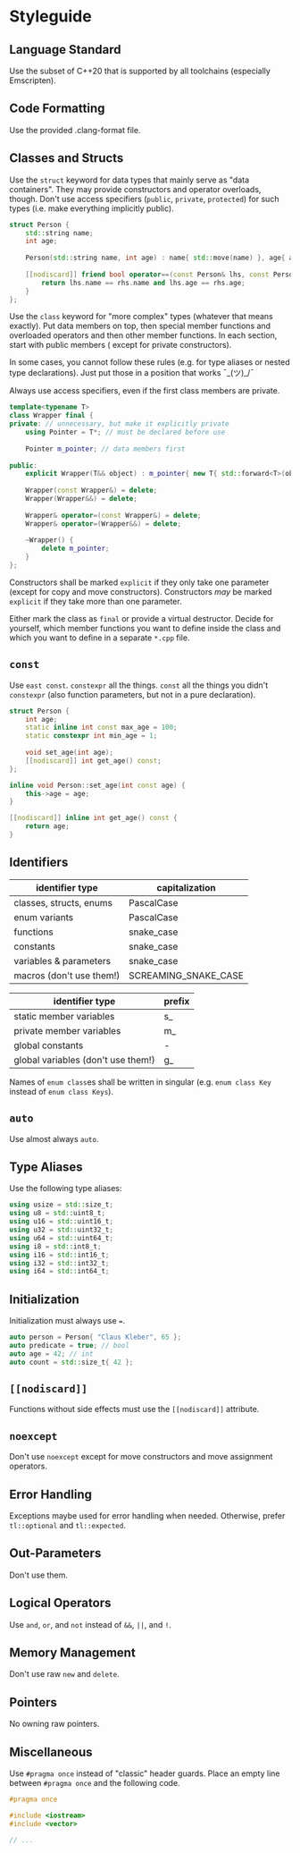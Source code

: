 # Styleguide

## Language Standard
Use the subset of C++20 that is supported by all toolchains (especially Emscripten).

## Code Formatting
Use the provided .clang-format file.

## Classes and Structs

Use the `struct` keyword for data types that mainly serve as "data containers". They may provide constructors and
operator overloads, though. Don't use access specifiers (`public`, `private`, `protected`) for such types (i.e. make
everything implicitly public).

```cpp
struct Person {
    std::string name;
    int age;
    
    Person(std::string name, int age) : name{ std::move(name) }, age{ age } { }
    
    [[nodiscard]] friend bool operator==(const Person& lhs, const Person& rhs) {
        return lhs.name == rhs.name and lhs.age == rhs.age;
    }
};
```

Use the `class` keyword for "more complex" types (whatever that means exactly). Put data members on top, then special
member functions and overloaded operators and then other member functions. In each section, start with public members (
except for private constructors).

In some cases, you cannot follow these rules (e.g. for type aliases or nested type declarations). Just put those in a
position that works ¯\_(ツ)_/¯

Always use access specifiers, even if the first class members are private.

```cpp
template<typename T>
class Wrapper final {
private: // unnecessary, but make it explicitly private
    using Pointer = T*; // must be declared before use
    
    Pointer m_pointer; // data members first
    
public:
    explicit Wrapper(T&& object) : m_pointer{ new T{ std::forward<T>(object) } } { }
    
    Wrapper(const Wrapper&) = delete;
    Wrapper(Wrapper&&) = delete;
    
    Wrapper& operator=(const Wrapper&) = delete;
    Wrapper& operator=(Wrapper&&) = delete;
    
    ~Wrapper() {
        delete m_pointer;
    }
};
```

Constructors shall be marked `explicit` if they only take one parameter (except for copy and move constructors).
Constructors *may* be marked `explicit` if they take more than one parameter.

Either mark the class as `final` or provide a virtual destructor.
Decide for yourself, which member functions you want to define inside the class and which you want to define in a
separate `*.cpp` file.

## `const`
Use `east const`. `constexpr` all the things. `const` all the things you didn't `constexpr` (also function parameters, but not in a pure declaration).

```cpp
struct Person {
    int age;
    static inline int const max_age = 100;
    static constexpr int min_age = 1;
    
    void set_age(int age);
    [[nodiscard]] int get_age() const;
};

inline void Person::set_age(int const age) {
    this->age = age;
}

[[nodiscard]] inline int get_age() const {
    return age;
} 
```

## Identifiers
| identifier type          | capitalization       |
|--------------------------|----------------------|
| classes, structs, enums  | PascalCase           |
| enum variants            | PascalCase           |
| functions                | snake_case           |
| constants                | snake_case           |
| variables & parameters   | snake_case           |
| macros (don't use them!) | SCREAMING_SNAKE_CASE |


| identifier type                    | prefix |
|------------------------------------|--------|
| static member variables            | s_     |
| private member variables           | m_     |
| global constants                   | -      |
| global variables (don't use them!) | g_     |

Names of `enum class`es shall be written in singular (e.g. `enum class Key` instead of `enum class Keys`).

## `auto`
Use almost always `auto`.

## Type Aliases
Use the following type aliases:
```cpp
using usize = std::size_t;
using u8 = std::uint8_t;
using u16 = std::uint16_t;
using u32 = std::uint32_t;
using u64 = std::uint64_t;
using i8 = std::int8_t;
using i16 = std::int16_t;
using i32 = std::int32_t;
using i64 = std::int64_t;
```

## Initialization
Initialization must always use `=`.
```cpp
auto person = Person{ "Claus Kleber", 65 };
auto predicate = true; // bool
auto age = 42; // int
auto count = std::size_t{ 42 };
```

## `[[nodiscard]]`
Functions without side effects must use the `[[nodiscard]]` attribute.

## `noexcept`

Don't use `noexcept` except for move constructors and move assignment operators.

## Error Handling
Exceptions maybe used for error handling when needed. Otherwise, prefer `tl::optional` and `tl::expected`.

## Out-Parameters
Don't use them.

## Logical Operators
Use `and`, `or`, and `not` instead of `&&`, `||`, and `!`.

## Memory Management
Don't use raw `new` and `delete`.

## Pointers
No owning raw pointers.

## Miscellaneous

Use `#pragma once` instead of "classic" header guards. Place an empty line between `#pragma once` and the following
code.

```cpp
#pragma once

#include <iostream>
#include <vector>

// ...
```

